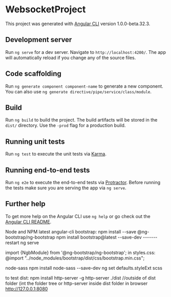 # WebsocketProject

This project was generated with [Angular CLI](https://github.com/angular/angular-cli) version 1.0.0-beta.32.3.

## Development server
Run `ng serve` for a dev server. Navigate to `http://localhost:4200/`. The app will automatically reload if you change any of the source files.

## Code scaffolding

Run `ng generate component component-name` to generate a new component. You can also use `ng generate directive/pipe/service/class/module`.

## Build

Run `ng build` to build the project. The build artifacts will be stored in the `dist/` directory. Use the `-prod` flag for a production build.

## Running unit tests

Run `ng test` to execute the unit tests via [Karma](https://karma-runner.github.io).

## Running end-to-end tests

Run `ng e2e` to execute the end-to-end tests via [Protractor](http://www.protractortest.org/).
Before running the tests make sure you are serving the app via `ng serve`.

## Further help

To get more help on the Angular CLI use `ng help` or go check out the [Angular CLI README](https://github.com/angular/angular-cli/blob/master/README.md).

Node and NPM latest
angular-cli
bootstrap: 
npm install --save @ng-bootstrap/ng-bootstrap
npm install bootstrap@latest --save-dev
 ------- restart ng serve

import {NgbModule} from '@ng-bootstrap/ng-bootstrap';
in styles.css: @import "../node_modules/bootstrap/dist/css/bootstrap.min.css";

node-sass
 npm install node-sass --save-dev
ng set defaults.styleExt scss

to test dist:
npm install http-server -g
http-server ./dist //outside of dist folder (int the folder tree or http-server inside dist folder
 in browser http://127.0.0.1:8080
